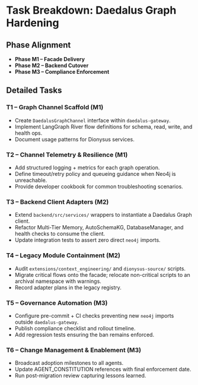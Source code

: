 # Task Breakdown: Daedalus Graph Hardening

## Phase Alignment
- **Phase M1 – Facade Delivery**
- **Phase M2 – Backend Cutover**
- **Phase M3 – Compliance Enforcement**

## Detailed Tasks

### T1 – Graph Channel Scaffold (M1)
- Create `DaedalusGraphChannel` interface within `daedalus-gateway`.
- Implement LangGraph River flow definitions for schema, read, write, and health ops.
- Document usage patterns for Dionysus services.

### T2 – Channel Telemetry & Resilience (M1)
- Add structured logging + metrics for each graph operation.
- Define timeout/retry policy and queueing guidance when Neo4j is unreachable.
- Provide developer cookbook for common troubleshooting scenarios.

### T3 – Backend Client Adapters (M2)
- Extend `backend/src/services/` wrappers to instantiate a Daedalus Graph client.
- Refactor Multi-Tier Memory, AutoSchemaKG, DatabaseManager, and health checks to consume the client.
- Update integration tests to assert zero direct `neo4j` imports.

### T4 – Legacy Module Containment (M2)
- Audit `extensions/context_engineering/` and `dionysus-source/` scripts.
- Migrate critical flows onto the facade; relocate non-critical scripts to an archival namespace with warnings.
- Record adapter plans in the legacy registry.

### T5 – Governance Automation (M3)
- Configure pre-commit + CI checks preventing new `neo4j` imports outside `daedalus-gateway`.
- Publish compliance checklist and rollout timeline.
- Add regression tests ensuring the ban remains enforced.

### T6 – Change Management & Enablement (M3)
- Broadcast adoption milestones to all agents.
- Update AGENT_CONSTITUTION references with final enforcement date.
- Run post-migration review capturing lessons learned.

